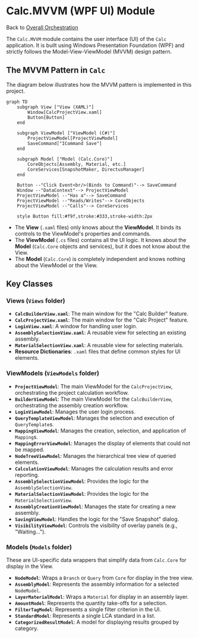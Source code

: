 # Calc.MVVM (WPF UI) Module

Back to [Overall Orchestration](../README.md)

The `Calc.MVVM` module contains the user interface (UI) of the `Calc` application. It is built using Windows Presentation Foundation (WPF) and strictly follows the Model-View-ViewModel (MVVM) design pattern.

## The MVVM Pattern in `Calc`

The diagram below illustrates how the MVVM pattern is implemented in this project.

```mermaid
graph TD
    subgraph View ["View (XAML)"]
        Window[CalcProjectView.xaml]
        Button[Button]
    end

    subgraph ViewModel ["ViewModel (C#)"]
        ProjectViewModel[ProjectViewModel]
        SaveCommand["ICommand Save"]
    end

    subgraph Model ["Model (Calc.Core)"]
        CoreObjects[Assembly, Material, etc.]
        CoreServices[SnapshotMaker, DirectusManager]
    end

    Button --"Click Event<br/>(Binds to Command)"--> SaveCommand
    Window --"DataContext"--> ProjectViewModel
    ProjectViewModel --"Has a"--> SaveCommand
    ProjectViewModel --"Reads/Writes"--> CoreObjects
    ProjectViewModel --"Calls"--> CoreServices

    style Button fill:#f9f,stroke:#333,stroke-width:2px
```

-   The **View** (`.xaml` files) only knows about the **ViewModel**. It binds its controls to the ViewModel's properties and commands.
-   The **ViewModel** (`.cs` files) contains all the UI logic. It knows about the **Model** (`Calc.Core` objects and services), but it does not know about the View.
-   The **Model** (`Calc.Core`) is completely independent and knows nothing about the ViewModel or the View.

## Key Classes

### Views (`Views` folder)

-   **`CalcBuilderView.xaml`**: The main window for the "Calc Builder" feature.
-   **`CalcProjectView.xaml`**: The main window for the "Calc Project" feature.
-   **`LoginView.xaml`**: A window for handling user login.
-   **`AssemblySelectionView.xaml`**: A reusable view for selecting an existing assembly.
-   **`MaterialSelectionView.xaml`**: A reusable view for selecting materials.
-   **Resource Dictionaries**: `.xaml` files that define common styles for UI elements.

### ViewModels (`ViewModels` folder)

-   **`ProjectViewModel`**: The main ViewModel for the `CalcProjectView`, orchestrating the project calculation workflow.
-   **`BuilderViewModel`**: The main ViewModel for the `CalcBuilderView`, orchestrating the assembly creation workflow.
-   **`LoginViewModel`**: Manages the user login process.
-   **`QueryTemplateViewModel`**: Manages the selection and execution of `QueryTemplate`s.
-   **`MappingViewModel`**: Manages the creation, selection, and application of `Mapping`s.
-   **`MappingErrorViewModel`**: Manages the display of elements that could not be mapped.
-   **`NodeTreeViewModel`**: Manages the hierarchical tree view of queried elements.
-   **`CalculationViewModel`**: Manages the calculation results and error reporting.
-   **`AssemblySelectionViewModel`**: Provides the logic for the `AssemblySelectionView`.
-   **`MaterialSelectionViewModel`**: Provides the logic for the `MaterialSelectionView`.
-   **`AssemblyCreationViewModel`**: Manages the state for creating a new assembly.
-   **`SavingViewModel`**: Handles the logic for the "Save Snapshot" dialog.
-   **`VisibilityViewModel`**: Controls the visibility of overlay panels (e.g., "Waiting...").

### Models (`Models` folder)

These are UI-specific data wrappers that simplify data from `Calc.Core` for display in the View.

-   **`NodeModel`**: Wraps a `Branch` or `Query` from `Core` for display in the tree view.
-   **`AssemblyModel`**: Represents the assembly information for a selected `NodeModel`.
-   **`LayerMaterialModel`**: Wraps a `Material` for display in an assembly layer.
-   **`AmountModel`**: Represents the quantity take-offs for a selection.
-   **`FilterTagModel`**: Represents a single filter criterion in the UI.
-   **`StandardModel`**: Represents a single LCA standard in a list.
-   **`CategorizedResultModel`**: A model for displaying results grouped by category.
